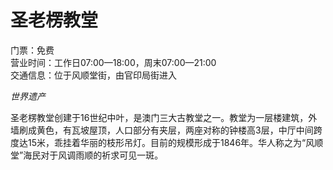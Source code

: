 # 圣老楞教堂  

门票：免费  
营业时间：工作日07:00—18:00，周末07:00—21:00  
交通信息：位于风顺堂街，由官印局街进入  

*世界遗产*  

圣老楞教堂创建于16世纪中叶，是澳门三大古教堂之一。教堂为一层楼建筑，外墙刷成黄色，有瓦坡屋顶，人口部分有夹层，两座对称的钟楼高3层，中厅中间跨度达15米，乖挂着华丽的枝形吊灯。目前的规模形成于1846年。华人称之为“风顺堂”海民对于风调雨顺的祈求可见一斑。  
